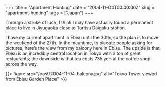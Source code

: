 +++
title = "Apartment Hunting"
date = "2004-11-04T00:00:00Z"
slug = "apartment-hunting"
tags = ["Japan"]
+++

Through a stroke of luck, I think I may have actually found a permanent place
to live in Jiyugaoka close to Toritsu Daigaku station.<!--more-->

I have my current apartment in Ebisu until the 30th, so the plan is to move the
weekend of the 27th. In the meantime, to placate people asking for pictures,
here’s the view from my balcony here in Ebisu. The upside is that Ebisu is an
incredibly central location in Tokyo with a ton of great restaurants; the
downside is that tea costs 735 yen at the coffee shop across the way.

{{< figure src="/post/2004-11-04-balcony.jpg"
    alt="Tokyo Tower viewed from Ebisu Garden Place" >}}
